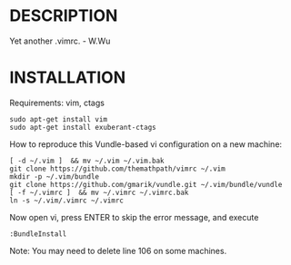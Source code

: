 DESCRIPTION
===============
Yet another .vimrc. - W.Wu

INSTALLATION
===============
Requirements: vim, ctags

    sudo apt-get install vim
    sudo apt-get install exuberant-ctags

How to reproduce this Vundle-based vi configuration on a new machine:

    [ -d ~/.vim ]  && mv ~/.vim ~/.vim.bak
    git clone https://github.com/themathpath/vimrc ~/.vim
    mkdir -p ~/.vim/bundle
    git clone https://github.com/gmarik/vundle.git ~/.vim/bundle/vundle
    [ -f ~/.vimrc ]  && mv ~/.vimrc ~/.vimrc.bak
    ln -s ~/.vim/.vimrc ~/.vimrc

Now open vi, press ENTER to skip the error message, and execute 

    :BundleInstall

Note: You may need to delete line 106 on some machines.
